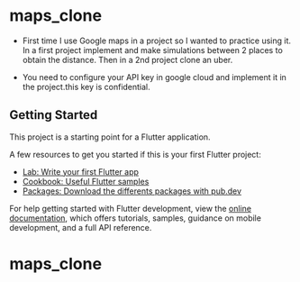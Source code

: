 # maps_clone

* First time I use Google maps in a project so I wanted to practice using it.
In a first project implement and make simulations between 2 places to obtain the distance.
Then in a 2nd project clone an uber.

* You need to configure your API key in google cloud and implement it in the project.this key is confidential.


## Getting Started

This project is a starting point for a Flutter application.

A few resources to get you started if this is your first Flutter project:

- [Lab: Write your first Flutter app](https://docs.flutter.dev/get-started/codelab)
- [Cookbook: Useful Flutter samples](https://docs.flutter.dev/cookbook)
- [Packages: Download the differents packages with pub.dev](https://pub.dev/)

For help getting started with Flutter development, view the
[online documentation](https://docs.flutter.dev/), which offers tutorials,
samples, guidance on mobile development, and a full API reference.
# maps_clone
